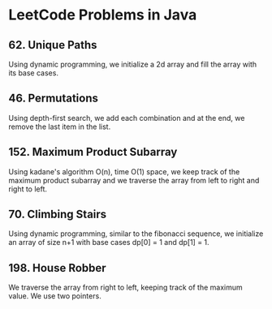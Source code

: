 # LeetCode Problems in Java

## 62. Unique Paths

Using dynamic programming, we initialize a 2d array and fill the array with its base cases.

## 46. Permutations

Using depth-first search, we add each combination and at the end, we remove the last item in the list.

## 152. Maximum Product Subarray

Using kadane's algorithm O(n), time O(1) space, we keep track of the maximum product subarray and we traverse the array from left to right and right to left.

## 70. Climbing Stairs

Using dynamic programming, similar to the fibonacci sequence, we initialize an array of size n+1 with base cases dp[0] = 1 and dp[1] = 1.

## 198. House Robber

We traverse the array from right to left, keeping track of the maximum value. We use two pointers.
